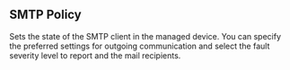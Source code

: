 ## SMTP Policy
Sets the state of the SMTP client in the managed device. You can specify the preferred settings for outgoing communication and select the fault severity level to report and the mail recipients.